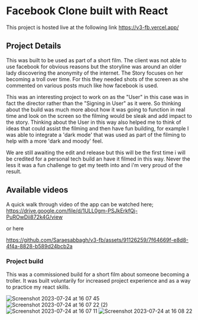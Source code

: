 
# Facebook Clone built with React

This project is hosted live at the following link https://v3-fb.vercel.app/

## Project Details
This was built to be used as part of a short film. The client was not able to use facebook for obvious reasons but the storyline was around an older lady discovering the anonymity of the internet. The Story focuses on her becoming a troll over time. For this they needed shots of the screen as she commented on various posts much like how facebook is used. 

This was an interesting project to work on as the "User" in this case was in fact the director rather than the "Signing in User" as it were. So thinking about the build was much more about how it was going to function in real time and look on the screen so the filming would be sleak and add impact to the story. Thinking about the User in this way also helped me to think of ideas that could assist the filming and then have fun building, for example I was able to integrate a 'dark mode' that was used as part of the filming to help with a more 'dark and moody' feel. 

We are still awaiting the edit and release but this will be the first time i will be credited for a personal tech build an have it filmed in this way. Never the less it was a fun challenge to get my teeth into and i'm very proud of the result. 

## Available videos

A quick walk through video of the app can be watched here;
https://drive.google.com/file/d/1ULL0gm-PSJkErkfQj-PuROwDii872k4G/view

or here


https://github.com/Saraesabbagh/v3-fb/assets/91126259/7f64669f-e8d8-4f4a-8828-b589d24bcb2a


### Project build

This was a commissioned build for a short film about someone becoming a troller. It was built voluntarily for increased project experience and as a way to practice my react skills. 


![Screenshot 2023-07-24 at 16 07 45](https://github.com/Saraesabbagh/v3-fb/assets/91126259/0fb54777-e310-42b9-a8e4-82bd249ee701)
![Screenshot 2023-07-24 at 16 07 22 (2)](https://github.com/Saraesabbagh/v3-fb/assets/91126259/4bc6b69a-6780-4f0c-91c6-dfb20f5b13c6)
![Screenshot 2023-07-24 at 16 07 11](https://github.com/Saraesabbagh/v3-fb/assets/91126259/d149f429-b68a-4345-b6b4-1dc1c6fd8349)
![Screenshot 2023-07-24 at 16 08 22](https://github.com/Saraesabbagh/v3-fb/assets/91126259/12042700-bce4-4d4b-814c-4c5a3d670875)
